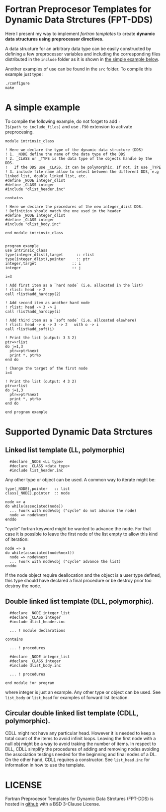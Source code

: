 # Fortran Preprocesor Templates for Dynamic Data Strctures (FPT-DDS)

Here I present my way to implement _fortran templates_ to create **dynamic data
structures using preprocessor directives**.

A data structure for an arbitrary data type can be easily constructed by
defining a few preprocessor variables and including the corresponding files
distributed in the `include` folder as it is shown in [the simple example
below](#-A-simple-example).

Another examples of use can be found in the `src` folder. To compile this
example just type:

    ./configure
    make

# A simple example

To compile the following example, do not forget to add
`-I$(path_to_include_files)` and use `.F90` extension to activate preprocesing.

    module intrinsic_class

    ! Here we declare the type of the dynamic data structure (DDS)
    ! 1. _NODE define the name of the data type of the DDS
    ! 2. _CLASS or _TYPE is the data type of the objects handle by the DDS. 
    !   If the DDS use _CLASS, it can be polymorphic. If not, it use _TYPE
    ! 3. include file name allow to select between the different DDS, e.g linked list, double linked list, etc. 
    #define _NODE integer_dlist
    #define _CLASS integer
    #include "dlist_header.inc"

    contains

    ! Here we declare the procedures of the new integer_dlist DDS.
    ! Definition should match the one used in the header
    #define _NODE integer_dlist
    #define _CLASS integer
    #include "dlist_body.inc"

    end module intrinsic_class


    program example
    use intrinsic_class
    type(integer_dlist),target		:: rlist
    type(integer_dlist),pointer		:: ptr
    integer,target                :: i
    integer                       :: j

    i=3

    ! Add first item as a `hard node` (i.e. allocated in the list)
    ! rlist: head -> 2  
    call rlist%add_hardcpy(2)

    ! Add second item as another hard node
    ! rlist: head -> 3 -> 2  
    call rlist%add_hardcpy(i)

    ! Add third item as a `soft node` (i.e. allcoated elswhere)  
    ! rlist: head -> o -> 3 -> 2   with o -> i
    call rlist%add_soft(i)

    ! Print the list (output: 3 3 2)
    ptr=>rlist
    do j=1,3
      ptr=>ptr%next
      print *, ptr%o
    end do  

    ! Change the target of the first node
    i=4

    ! Print the list (output: 4 3 2)
    ptr=>rlist
    do j=1,3
      ptr=>ptr%next
      print *, ptr%o
    end do  
     
    end program example


# Supported Dynamic Data Strctures

## Linked list template (LL, polymorphic)

      #declare _NODE <LL type>
      #declare _CLASS <data type>
      #include list_header.inc

Any other type or object can be used. A common way to iterate might be:

    type(_NODE),pointer   :: list
    class(_NODE),pointer  :: node
   
    node => a
    do while(associated(node))
      ... !work with node%obj ("cycle" do not advance the node)
      node => node%next
    enddo

"cycle" fortran keyword might be wanted to advance the node. For that case it
is possible to leave the first node of the list empty to allow this kind of
iteration:
  
    node => a
    do while(associated(node%next))
      node => node%next
      ... !work with node%obj ("cycle" advance the list)   
    enddo

If the node object require deallocation and the object is a user type defined,
this type should have declared a final procedure or be destroy prior too
destroy the node.


## Double linked list template (DLL, polymorphic).

      #declare _NODE integer_list
      #declare _CLASS integer
      #include dlist_header.inc
    
      ... ! module declarations
    
    contains
    
      ... ! procedures
    
      #declare _NODE integer_list
      #declare _CLASS integer
      #include dlist_body.inc
    
      ... ! procedures
    
    end module !or program

where integer is just an example. Any other type or object can be used. See
`list_body` or `list_head` for examples of forward list iteration.
 

## Circular double linked list template (CDLL, polymorphic).

CDLL might not have any particular head. However it is needed to keep a total
count of the items to avoid infinit loops. Leaving the first node with a null
obj might be a way to avoid traking the number of items. In respect to DLL,
CDLL simplify the procedures of adding and removing nodes avoiding the
association testings needed for the beginning and final nodes of a DL. On the
other hand, CDLL requires a constructor.  See `list_head.inc` for information
in how to use the template.


# LICENSE

Fortran Preprocesor Templates for Dynamic Data Strctures (FPT-DDS) is hosted
in [github](https://github.com/alexispaz/FortranTemplates) with a BSD 3-Clause License. 


